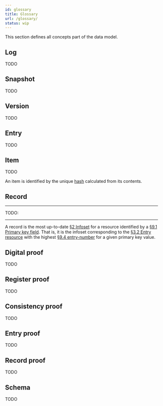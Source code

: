 ```yaml
---
id: glossary
title: Glossary
url: /glossary/
status: wip
---
```


This section defines all concepts part of the data model.

## Log

TODO

## Snapshot

TODO

## Version

TODO

## Entry

TODO

## Item

TODO

An item is identified by the unique [hash](/datatypes/hash-datatype/)
calculated from its contents.


## Record

***
TODO:
***

A record is the most up-to-date <a href="#infoset">§2 Infoset</a> for a
resource identified by a <a href="#primary-key-field">§9.1 Primary key
field</a>.  That is, it is the infoset corresponding to the <a
href="#entry-resource">§3.2 Entry resource</a> with the highest <a
href="#entry-number-field">§9.4 entry-number</a> for a given primary key
value.


## Digital proof

TODO

## Register proof

TODO

## Consistency proof

TODO

## Entry proof

TODO

## Record proof

TODO

## Schema

TODO
